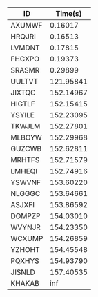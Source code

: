 |ID|Time(s)|
|-|-|
|AXUMWF|0.16017|
|HRQJRI|0.16513|
|LVMDNT|0.17815|
|FHCXPO|0.19373|
|SRASMR|0.29899|
|UULTVT|121.95841|
|JIXTQC|152.14967|
|HIGTLF|152.15415|
|YSYILE|152.23095|
|TKWJLM|152.27801|
|MLBOYW|152.29968|
|GUZCWB|152.62811|
|MRHTFS|152.71579|
|LMHEQI|152.74916|
|YSWVNF|153.60220|
|NLGGGC|153.64661|
|ASJXFI|153.86592|
|DOMPZP|154.03010|
|WVYNJR|154.23350|
|WCXUMP|154.26859|
|YZHOHT|154.45548|
|PQXHYS|154.93790|
|JISNLD|157.40535|
|KHAKAB|inf|
